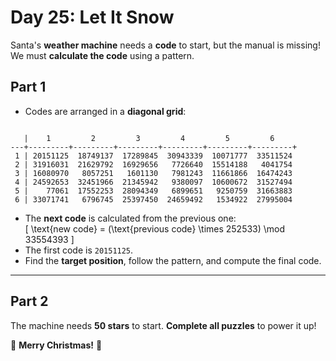 # Day 25: Let It Snow

Santa's **weather machine** needs a **code** to start, but the manual is missing! We must **calculate the code** using a pattern.  

## Part 1
- Codes are arranged in a **diagonal grid**:  

```

   |    1         2         3         4         5         6
---+---------+---------+---------+---------+---------+---------+
 1 | 20151125  18749137  17289845  30943339  10071777  33511524
 2 | 31916031  21629792  16929656   7726640  15514188   4041754
 3 | 16080970   8057251   1601130   7981243  11661866  16474243
 4 | 24592653  32451966  21345942   9380097  10600672  31527494
 5 |    77061  17552253  28094349   6899651   9250759  31663883
 6 | 33071741   6796745  25397450  24659492   1534922  27995004

```

- The **next code** is calculated from the previous one:  
  \[
  \text{new code} = (\text{previous code} \times 252533) \mod 33554393
  \]
- The first code is `20151125`.  
- Find the **target position**, follow the pattern, and compute the final code.  

---

## Part 2
The machine needs **50 stars** to start. **Complete all puzzles** to power it up!  

🎄 **Merry Christmas!** 🎄